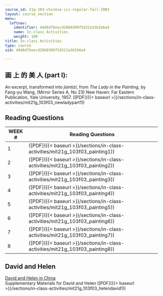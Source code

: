 ```yaml
---
course_id: 21g-103-chinese-iii-regular-fall-2003
layout: course_section
menu:
  leftnav:
    identifier: 49d6d7beecd2869309f5d312a3b2b6a4
    name: In-class Activities
    weight: 100
title: In-class Activities
type: course
uid: 49d6d7beecd2869309f5d312a3b2b6a4

---
```


画 上 的 美 人 (part I):
-------------------

An excerpt, transformed into _jiantizi_, from _The Lady in the Painting_, by Fang-yu Wang, (Mirror Series A, No 23) New Haven: Far Eastern Publication, Yale University, 1957. ([PDF]({{< baseurl >}}/sections/in-class-activities/mit21g_103f03_newladypart1))

Reading Questions
-----------------

| WEEK # | Reading Questions |
| --- | --- |
| 1 | ([PDF]({{< baseurl >}}/sections/in-class-activities/mit21g_103f03_painting1)) |
| 2 | ([PDF]({{< baseurl >}}/sections/in-class-activities/mit21g_103f03_painting2)) |
| 3 | ([PDF]({{< baseurl >}}/sections/in-class-activities/mit21g_103f03_painting3)) |
| 4 | ([PDF]({{< baseurl >}}/sections/in-class-activities/mit21g_103f03_painting4)) |
| 5 | ([PDF]({{< baseurl >}}/sections/in-class-activities/mit21g_103f03_painting5)) |
| 6 | ([PDF]({{< baseurl >}}/sections/in-class-activities/mit21g_103f03_painting6)) |
| 7 | ([PDF]({{< baseurl >}}/sections/in-class-activities/mit21g_103f03_painting7)) |
| 8 | ([PDF]({{< baseurl >}}/sections/in-class-activities/mit21g_103f03_painting8)) 

David and Helen
---------------

[David and Helen in China](http://www.columbia.edu/itc/ealac/zhang/dh/dh_audioclips.htm)  
Supplementary Materials for David and Helen ([PDF]({{< baseurl >}}/sections/in-class-activities/mit21g_103f03_helendavid1))